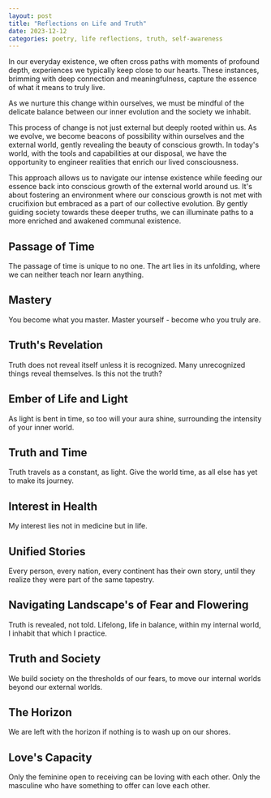 ```yaml
---
layout: post
title: "Reflections on Life and Truth"
date: 2023-12-12
categories: poetry, life reflections, truth, self-awareness
---
```


In our everyday existence, we often cross paths with moments of profound depth, experiences we typically keep close to our hearts. These instances, brimming with deep connection and meaningfulness, capture the essence of what it means to truly live. 

As we nurture this change within ourselves, we must be mindful of the delicate balance between our inner evolution and the society we inhabit.

This process of change is not just external but deeply rooted within us. As we evolve, we become beacons of possibility within ourselves and the external world, gently revealing the beauty of conscious growth. In today's world, with the tools and capabilities at our disposal, we have the opportunity to engineer realities that enrich our lived consciousness. 

This approach allows us to navigate our intense existence while feeding our essence back into conscious growth of the external world around us. It's about fostering an environment where our conscious growth is not met with crucifixion but embraced as a part of our collective evolution. By gently guiding society towards these deeper truths, we can illuminate paths to a more enriched and awakened communal existence.

## Passage of Time
The passage of time is unique to no one. The art lies in its unfolding, where we can neither teach nor learn anything.

## Mastery
You become what you master. Master yourself - become who you truly are.

## Truth's Revelation
Truth does not reveal itself unless it is recognized. Many unrecognized things reveal themselves. Is this not the truth?

## Ember of Life and Light
As light is bent in time, so too will your aura shine, surrounding the intensity of your inner world.

## Truth and Time
Truth travels as a constant, as light. Give the world time, as all else has yet to make its journey.

## Interest in Health
My interest lies not in medicine but in life.

## Unified Stories
Every person, every nation, every continent has their own story, until they realize they were part of the same tapestry.

## Navigating Landscape's of Fear and Flowering 
Truth is revealed, not told. Lifelong, life in balance, within my internal world, I inhabit that which I practice. 

## Truth and Society
We build society on the thresholds of our fears, to move our internal worlds beyond our external worlds.

## The Horizon
We are left with the horizon if nothing is to wash up on our shores.

## Love's Capacity
Only the feminine open to receiving can be loving with each other. Only the masculine who have something to offer can love each other.

